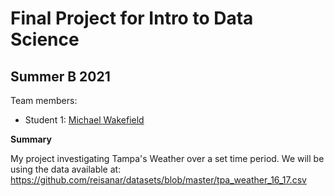 # Final Project for Intro to Data Science

## Summer B 2021

Team members: 

- Student 1: [Michael Wakefield](mailto:mwakefield1326@floridapoly.edu)



**Summary**

My project investigating Tampa's Weather over a set time period.
We will be using the data available at: 
<https://github.com/reisanar/datasets/blob/master/tpa_weather_16_17.csv>
